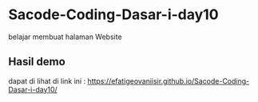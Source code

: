 # Sacode-Coding-Dasar-i-day10
belajar membuat halaman Website

## Hasil demo
dapat di lihat di link ini : https://efatigeovaniisir.github.io/Sacode-Coding-Dasar-i-day10/
